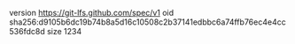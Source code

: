 version https://git-lfs.github.com/spec/v1
oid sha256:d9105b6dc19b74b8a5d16c10508c2b37141edbbc6a74ffb76ec4e4cc536fdc8d
size 1234

